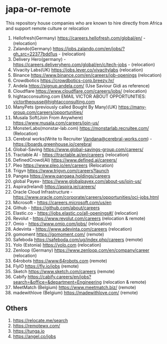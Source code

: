 # japa-or-remote
This repository house companies who are known to hire directly from Africa and support remote culture or relocation


1. Hellofresh(Germany) https://careers.hellofresh.com/global/en/ - (relocation)
2. Zalando(Germany) https://jobs.zalando.com/en/jobs/?gh_src=22377bdd1us - (relocation)
3. Delivery Hero(germany) - https://careers.deliveryhero.com/global/en/c/tech-jobs - (relocation)
4. Vivacity Labs(UK) https://jobs.lever.co/vivacitylabs (relocation)
5. Binance https://www.binance.com/en/careers/job-openings (relocation)
6. Crowdbotics https://crowdbotics-corp.breezy.hr/
7. Andela https://signup.andela.com/ (Use Saviour Gidi as reference)
8. Cloudflare https://www.cloudflare.com/careers/jobs/ (relocation)
9. hightacconsulting.com EMAIL VICTOR ABOUT OPPORTUNITIES: victortheousse@hightacconsulting.com
10. ManyPets (previously called Bought By Many)(UK) https://many-group.com/careers/opportunities/
11. Musala Soft(Join From Anywhere) https://www.musala.com/careers/join-us/
12. MonsterLabs(monstar-lab.com) https://monstarlab.recruitee.com/ (Relocation)
13. Cerebral works(Write to Recruiter Vandana@cerebral-works.com) - https://boards.greenhouse.io/cerebral
14. Global-Saving https://www.global-savings-group.com/careers/
15. Tractable AI - https://tractable.ai/en/careers (relocation)
16. DefinedCrowd(AI) https://www.defined.ai/careers/
17. Pleo https://www.pleo.io/en/careers (Relocation)
18. Trigyn https://www.trigyn.com/careers?launch
19. Pangea https://www.pangaea.holdings/careers
20. global Payex- https://www.globalpayex.com/about-us/join-us/
21. Aspira(Ireland) https://aspira.ie/careers/
22. Oracle Cloud Infrastructure - https://www.oracle.com/corporate/careers/opportunities/oci-jobs.html
23. Microsoft - https://careers.microsoft.com/us/en
24. Github - https://github.com/about/careers
25. Elastic.co - https://jobs.elastic.co/all-openings#/ (relocation)
26. Revolut - https://www.revolut.com/careers (relocation & remote)
27. Omio - https://www.omio.com/jobs/ (relocation)
28. Adevinta - https://www.adevinta.com/careers (relocation)
29. gomoment https://gomoment.com/ (remote)
30. Safeboda https://safeboda.com/ug/index.php/careers (remote)
31. Yolo (Estonia) https://yolo.com (relocation)
32. Zenloop (Germany) https://www.zenloop.com/en/company/career (relocation)
33. 64robots https://www.64robots.com (remote)
34. FlyIO https://fly.io/jobs (remote)
35. Sketch https://www.sketch.com/careers (remote)
36. Cabify https://cabify.careers/en/jobs?search=&office=&department=Engineering (relocation & remote)
37. MeetMatch (Belgium) https://www.meetmatch.biz/ (remote)
38. madewithlove (Belgium) https://madewithlove.com/ (remote)

## Others
1. https://relocate.me/search
2. https://remotewx.com/
3. https://tunga.io
4. https://angel.co/jobs

